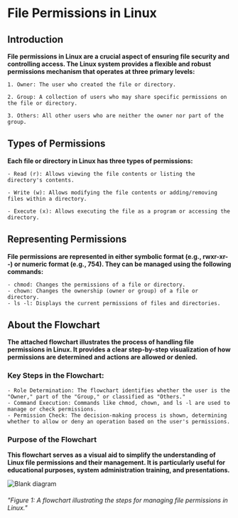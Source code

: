 # File Permissions in Linux
## Introduction
**File permissions in Linux are a crucial aspect of ensuring file security and controlling access. The Linux system provides a flexible and robust permissions mechanism that operates at three primary levels:**

    1. Owner: The user who created the file or directory.
    
    2. Group: A collection of users who may share specific permissions on the file or directory.
    
    3. Others: All other users who are neither the owner nor part of the group.
    
## Types of Permissions
**Each file or directory in Linux has three types of permissions:**

    - Read (r): Allows viewing the file contents or listing the directory's contents.
    
    - Write (w): Allows modifying the file contents or adding/removing files within a directory.
    
    - Execute (x): Allows executing the file as a program or accessing the directory.
    
## Representing Permissions
**File permissions are represented in either symbolic format (e.g., rwxr-xr--) or numeric format (e.g., 754). They can be managed using the following commands:**

    - chmod: Changes the permissions of a file or directory.
    - chown: Changes the ownership (owner or group) of a file or directory.
    - ls -l: Displays the current permissions of files and directories.
    
## About the Flowchart
**The attached flowchart illustrates the process of handling file permissions in Linux. It provides a clear step-by-step visualization of how permissions are determined and actions are allowed or denied.**

### Key Steps in the Flowchart:
    - Role Determination: The flowchart identifies whether the user is the "Owner," part of the "Group," or classified as "Others."
    - Command Execution: Commands like chmod, chown, and ls -l are used to manage or check permissions.
    - Permission Check: The decision-making process is shown, determining whether to allow or deny an operation based on the user's permissions.
### Purpose of the Flowchart
**This flowchart serves as a visual aid to simplify the understanding of Linux file permissions and their management. It is particularly useful for educational purposes, system administration training, and presentations.**

![Blank diagram](https://github.com/user-attachments/assets/abc390b4-bf39-4342-aca6-a91dffc5bda6)
###### "Figure 1: A flowchart illustrating the steps for managing file permissions in Linux."
